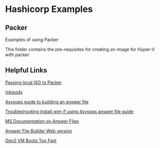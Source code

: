 # Hashicorp Examples


## Packer
Examples of using Packer 

This folder contains the pre-requisites for creating an image for Hyper-V with packer 

## Helpful Links 
[Passing local ISO to Packer](https://stackoverflow.com/questions/41862494/how-to-pass-packer-io-iso-url-as-a-command-line-parameter)

[mkisods](https://opensourcepack.blogspot.com/p/cdrtools.html)

[4sysops guide to building an answer file](https://4sysops.com/archives/automate-windows-server-setup-using-an-answer-file/)

[Troubleshooting install.wim if using 4sysops answer file guide](https://blog.mindcore.dk/2016/03/cannot-obtain-readwrite-access-for.html)

[MS Documentation on Answer Files](https://docs.microsoft.com/en-us/previous-versions/windows/it-pro/windows-8.1-and-8/hh825701%28v%3dwin.10%29#example-automatically-install-the-default-partition-configuration)

[Answer File Builder Web version](https://www.windowsafg.com/server2019.html)

[Gen2 VM Boots Too Fast](https://github.com/hashicorp/packer/issues/7278)



